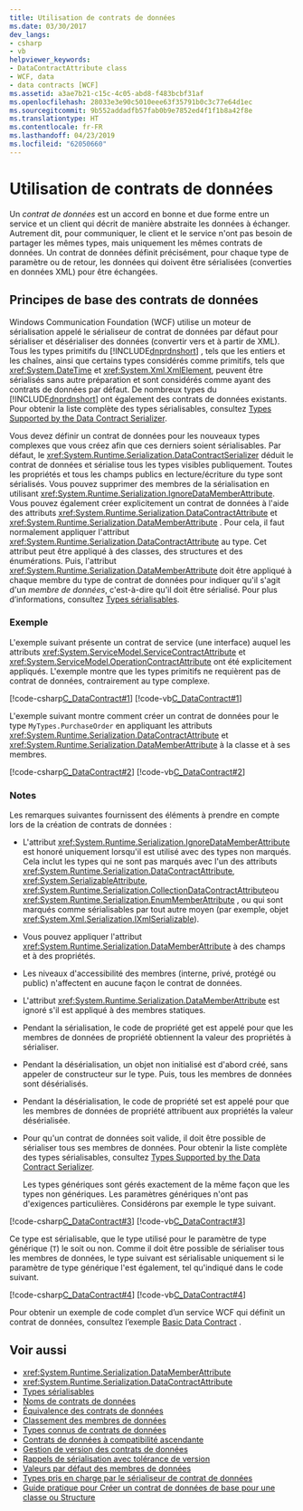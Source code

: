 ```yaml
---
title: Utilisation de contrats de données
ms.date: 03/30/2017
dev_langs:
- csharp
- vb
helpviewer_keywords:
- DataContractAttribute class
- WCF, data
- data contracts [WCF]
ms.assetid: a3ae7b21-c15c-4c05-abd8-f483bcbf31af
ms.openlocfilehash: 28033e3e90c5010eee63f35791b0c3c77e64d1ec
ms.sourcegitcommit: 9b552addadfb57fab0b9e7852ed4f1f1b8a42f8e
ms.translationtype: HT
ms.contentlocale: fr-FR
ms.lasthandoff: 04/23/2019
ms.locfileid: "62050660"
---
```

# <a name="using-data-contracts"></a>Utilisation de contrats de données
Un *contrat de données* est un accord en bonne et due forme entre un service et un client qui décrit de manière abstraite les données à échanger. Autrement dit, pour communiquer, le client et le service n'ont pas besoin de partager les mêmes types, mais uniquement les mêmes contrats de données. Un contrat de données définit précisément, pour chaque type de paramètre ou de retour, les données qui doivent être sérialisées (converties en données XML) pour être échangées.  
  
## <a name="data-contract-basics"></a>Principes de base des contrats de données  
 Windows Communication Foundation (WCF) utilise un moteur de sérialisation appelé le sérialiseur de contrat de données par défaut pour sérialiser et désérialiser des données (convertir vers et à partir de XML). Tous les types primitifs du [!INCLUDE[dnprdnshort](../../../../includes/dnprdnshort-md.md)] , tels que les entiers et les chaînes, ainsi que certains types considérés comme primitifs, tels que <xref:System.DateTime> et <xref:System.Xml.XmlElement>, peuvent être sérialisés sans autre préparation et sont considérés comme ayant des contrats de données par défaut. De nombreux types du [!INCLUDE[dnprdnshort](../../../../includes/dnprdnshort-md.md)] ont également des contrats de données existants. Pour obtenir la liste complète des types sérialisables, consultez [Types Supported by the Data Contract Serializer](../../../../docs/framework/wcf/feature-details/types-supported-by-the-data-contract-serializer.md).  
  
 Vous devez définir un contrat de données pour les nouveaux types complexes que vous créez afin que ces derniers soient sérialisables. Par défaut, le <xref:System.Runtime.Serialization.DataContractSerializer> déduit le contrat de données et sérialise tous les types visibles publiquement. Toutes les propriétés et tous les champs publics en lecture/écriture du type sont sérialisés. Vous pouvez supprimer des membres de la sérialisation en utilisant <xref:System.Runtime.Serialization.IgnoreDataMemberAttribute>. Vous pouvez également créer explicitement un contrat de données à l'aide des attributs <xref:System.Runtime.Serialization.DataContractAttribute> et <xref:System.Runtime.Serialization.DataMemberAttribute> . Pour cela, il faut normalement appliquer l'attribut <xref:System.Runtime.Serialization.DataContractAttribute> au type. Cet attribut peut être appliqué à des classes, des structures et des énumérations. Puis, l'attribut <xref:System.Runtime.Serialization.DataMemberAttribute> doit être appliqué à chaque membre du type de contrat de données pour indiquer qu'il s'agit d'un *membre de données*, c'est-à-dire qu'il doit être sérialisé. Pour plus d’informations, consultez [Types sérialisables](../../../../docs/framework/wcf/feature-details/serializable-types.md).  
  
### <a name="example"></a>Exemple  
 L'exemple suivant présente un contrat de service (une interface) auquel les attributs <xref:System.ServiceModel.ServiceContractAttribute> et <xref:System.ServiceModel.OperationContractAttribute> ont été explicitement appliqués. L'exemple montre que les types primitifs ne requièrent pas de contrat de données, contrairement au type complexe.  
  
 [!code-csharp[C_DataContract#1](../../../../samples/snippets/csharp/VS_Snippets_CFX/c_datacontract/cs/source.cs#1)]
 [!code-vb[C_DataContract#1](../../../../samples/snippets/visualbasic/VS_Snippets_CFX/c_datacontract/vb/source.vb#1)]  
  
 L'exemple suivant montre comment créer un contrat de données pour le type `MyTypes.PurchaseOrder` en appliquant les attributs <xref:System.Runtime.Serialization.DataContractAttribute> et <xref:System.Runtime.Serialization.DataMemberAttribute> à la classe et à ses membres.  
  
 [!code-csharp[C_DataContract#2](../../../../samples/snippets/csharp/VS_Snippets_CFX/c_datacontract/cs/source.cs#2)]
 [!code-vb[C_DataContract#2](../../../../samples/snippets/visualbasic/VS_Snippets_CFX/c_datacontract/vb/source.vb#2)]  
  
### <a name="notes"></a>Notes  
 Les remarques suivantes fournissent des éléments à prendre en compte lors de la création de contrats de données :  
  
- L'attribut <xref:System.Runtime.Serialization.IgnoreDataMemberAttribute> est honoré uniquement lorsqu'il est utilisé avec des types non marqués. Cela inclut les types qui ne sont pas marqués avec l'un des attributs <xref:System.Runtime.Serialization.DataContractAttribute>, <xref:System.SerializableAttribute>, <xref:System.Runtime.Serialization.CollectionDataContractAttribute>ou <xref:System.Runtime.Serialization.EnumMemberAttribute> , ou qui sont marqués comme sérialisables par tout autre moyen (par exemple, objet <xref:System.Xml.Serialization.IXmlSerializable>).  
  
- Vous pouvez appliquer l'attribut <xref:System.Runtime.Serialization.DataMemberAttribute> à des champs et à des propriétés.  
  
- Les niveaux d'accessibilité des membres (interne, privé, protégé ou public) n'affectent en aucune façon le contrat de données.  
  
- L'attribut <xref:System.Runtime.Serialization.DataMemberAttribute> est ignoré s'il est appliqué à des membres statiques.  
  
- Pendant la sérialisation, le code de propriété get est appelé pour que les membres de données de propriété obtiennent la valeur des propriétés à sérialiser.  
  
- Pendant la désérialisation, un objet non initialisé est d'abord créé, sans appeler de constructeur sur le type. Puis, tous les membres de données sont désérialisés.  
  
- Pendant la désérialisation, le code de propriété set est appelé pour que les membres de données de propriété attribuent aux propriétés la valeur désérialisée.  
  
- Pour qu'un contrat de données soit valide, il doit être possible de sérialiser tous ses membres de données. Pour obtenir la liste complète des types sérialisables, consultez [Types Supported by the Data Contract Serializer](../../../../docs/framework/wcf/feature-details/types-supported-by-the-data-contract-serializer.md).  
  
     Les types génériques sont gérés exactement de la même façon que les types non génériques. Les paramètres génériques n'ont pas d'exigences particulières. Considérons par exemple le type suivant.  
  
 [!code-csharp[C_DataContract#3](../../../../samples/snippets/csharp/VS_Snippets_CFX/c_datacontract/cs/source.cs#3)]
 [!code-vb[C_DataContract#3](../../../../samples/snippets/visualbasic/VS_Snippets_CFX/c_datacontract/vb/source.vb#3)]  
  
 Ce type est sérialisable, que le type utilisé pour le paramètre de type générique (`T`) le soit ou non. Comme il doit être possible de sérialiser tous les membres de données, le type suivant est sérialisable uniquement si le paramètre de type générique l'est également, tel qu'indiqué dans le code suivant.  
  
 [!code-csharp[C_DataContract#4](../../../../samples/snippets/csharp/VS_Snippets_CFX/c_datacontract/cs/source.cs#4)]
 [!code-vb[C_DataContract#4](../../../../samples/snippets/visualbasic/VS_Snippets_CFX/c_datacontract/vb/source.vb#4)]  
  
 Pour obtenir un exemple de code complet d’un service WCF qui définit un contrat de données, consultez l’exemple [Basic Data Contract](../../../../docs/framework/wcf/samples/basic-data-contract.md) .  
  
## <a name="see-also"></a>Voir aussi

- <xref:System.Runtime.Serialization.DataMemberAttribute>
- <xref:System.Runtime.Serialization.DataContractAttribute>
- [Types sérialisables](../../../../docs/framework/wcf/feature-details/serializable-types.md)
- [Noms de contrats de données](../../../../docs/framework/wcf/feature-details/data-contract-names.md)
- [Équivalence des contrats de données](../../../../docs/framework/wcf/feature-details/data-contract-equivalence.md)
- [Classement des membres de données](../../../../docs/framework/wcf/feature-details/data-member-order.md)
- [Types connus de contrats de données](../../../../docs/framework/wcf/feature-details/data-contract-known-types.md)
- [Contrats de données à compatibilité ascendante](../../../../docs/framework/wcf/feature-details/forward-compatible-data-contracts.md)
- [Gestion de version des contrats de données](../../../../docs/framework/wcf/feature-details/data-contract-versioning.md)
- [Rappels de sérialisation avec tolérance de version](../../../../docs/framework/wcf/feature-details/version-tolerant-serialization-callbacks.md)
- [Valeurs par défaut des membres de données](../../../../docs/framework/wcf/feature-details/data-member-default-values.md)
- [Types pris en charge par le sérialiseur de contrat de données](../../../../docs/framework/wcf/feature-details/types-supported-by-the-data-contract-serializer.md)
- [Guide pratique pour Créer un contrat de données de base pour une classe ou Structure](../../../../docs/framework/wcf/feature-details/how-to-create-a-basic-data-contract-for-a-class-or-structure.md)
